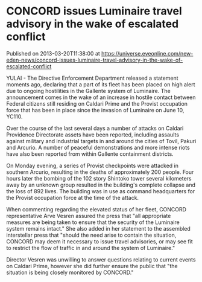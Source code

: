 # CONCORD issues Luminaire travel advisory in the wake of escalated conflict
Published on 2013-03-20T11:38:00 at https://universe.eveonline.com/new-eden-news/concord-issues-luminaire-travel-advisory-in-the-wake-of-escalated-conflict

YULAI - The Directive Enforcement Department released a statement moments ago, declaring that a part of its fleet has been placed on high alert due to ongoing hostilities in the Gallente system of Luminaire. The announcement comes in the wake of an increase in hostile contact between Federal citizens still residing on Caldari Prime and the Provist occupation force that has been in place since the invasion of Luminaire on June 10, YC110.

Over the course of the last several days a number of attacks on Caldari Providence Directorate assets have been reported, including assaults against military and industrial targets in and around the cities of Tovil, Pakuri and Arcurio. A number of peaceful demonstrations and more intense riots have also been reported from within Gallente containment districts.

On Monday evening, a series of Provist checkpoints were attacked in southern Arcurio, resulting in the deaths of approximately 200 people. Four hours later the bombing of the 102 story Shintoko tower several kilometers away by an unknown group resulted in the building's complete collapse and the loss of 892 lives. The building was in use as command headquarters for the Provist occupation force at the time of the attack.

When commenting regarding the elevated status of her fleet, CONCORD representative Arve Vesren assured the press that "all appropriate measures are being taken to ensure that the security of the Luminaire system remains intact." She also added in her statement to the assembled interstellar press that "should the need arise to contain the situation, CONCORD may deem it necessary to issue travel advisories, or may see fit to restrict the flow of traffic in and around the system of Luminaire."

Director Vesren was unwilling to answer questions relating to current events on Caldari Prime, however she did further ensure the public that "the situation is being closely monitored by CONCORD."
